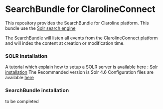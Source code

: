 SearchBundle for ClarolineConnect
=================================

This repository provides the SearchBundle for Claroline platform. This bundle use the [Solr search engine][1]

The SearchBundle will listen all events from the ClarolineConnect platform and will index the content at creation or modification time.

### SOLR installation
A tutorial which explain how to setup a SOLR server is available here : [Solr installation][2]
The Recommanded version is Solr 4.6
Configuration files are available [here][3]

### SearchBundle installation
to be completed


[1]:http://www.php.net/manual/en/book.image.php
[2]:http://lucene.apache.org/solr/tutorial.html
[3]:https://github.com/Claroline/SearchBundle
